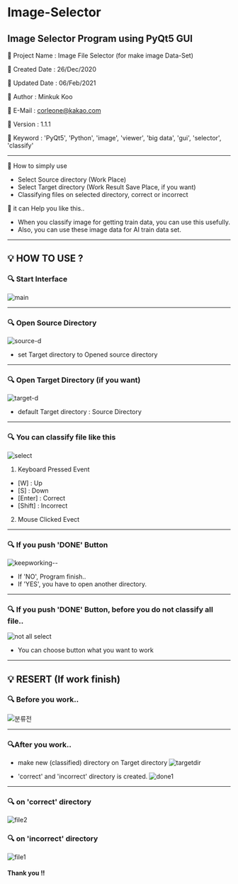 # Image-Selector
## Image Selector Program using PyQt5 GUI



📌 Project Name : Image File Selector (for make image Data-Set)

📌 Created Date : 26/Dec/2020

📌 Updated Date : 06/Feb/2021

📌 Author : Minkuk Koo

📌 E-Mail : corleone@kakao.com

📌 Version : 1.1.1

📌 Keyword : 'PyQt5', 'Python', 'image', 'viewer', 'big data', 'gui', 'selector', 'classify'

------------------------------------------------------------------------------

📢 How to simply use

  - Select Source directory (Work Place)<br>
  - Select Target directory (Work Result Save Place, if you want)
  - Classifying files on selected directory, correct or incorrect

📢 it can Help you like this..

  - When you classify image for getting train data, you can use this usefully.
  - Also, you can use these image data for AI train data set.
 
------------------------------------------------------------------------------


## 💡 HOW TO USE ?

### 🔍 Start Interface
![main](https://user-images.githubusercontent.com/25974226/107119394-9f495d80-68ca-11eb-9c95-a29e039b688b.JPG)

------------------------------------------------------------------------------

### 🔍 Open Source Directory
![source-d](https://user-images.githubusercontent.com/25974226/107153288-0987fe00-69b0-11eb-9b52-f9758d52a907.JPG)
- set Target directory to Opened source directory

------------------------------------------------------------------------------

### 🔍 Open Target Directory (if you want)
![target-d](https://user-images.githubusercontent.com/25974226/107153290-0ab92b00-69b0-11eb-990e-4ba0938de588.JPG)
- default Target directory : Source Directory

------------------------------------------------------------------------------

### 🔍 You can classify file like this
![select](https://user-images.githubusercontent.com/25974226/107119783-1ed82c00-68cd-11eb-96e9-8fbd75c37bff.JPG)

1. Keyboard Pressed Event
  - [W] : Up
  - [S] : Down
  - [Enter] : Correct
  - [Shift] : Incorrect
  
2. Mouse Clicked Evect

------------------------------------------------------------------------------

### 🔍 If you push 'DONE' Button
![keepworking--](https://user-images.githubusercontent.com/25974226/107119784-1ed82c00-68cd-11eb-9fb3-0452b639a331.JPG)

+ If 'NO', Program finish..
+ If 'YES', you have to open another directory.

------------------------------------------------------------------------------

### 🔍 If you push 'DONE' Button, before you do not classify all file..

![not all select](https://user-images.githubusercontent.com/25974226/107119778-1d0e6880-68cd-11eb-8034-f0e8b4560ef8.JPG)

+ You can choose button what you want to work

------------------------------------------------------------------------------

## 💡 RESERT (If work finish)

### 🔍 Before you work..
![분류전](https://user-images.githubusercontent.com/25974226/103170936-71b0d380-488b-11eb-9268-c16aba2374ec.JPG)

------------------------------------------------------------------------------

### 🔍After you work..
- make new (classified) directory on Target directory
![targetdir](https://user-images.githubusercontent.com/25974226/107119402-a5d7d500-68ca-11eb-9ca9-d33725105a2b.JPG)

+ 'correct' and 'incorrect' directory is created.
![done1](https://user-images.githubusercontent.com/25974226/103170920-62318a80-488b-11eb-9ecb-dcbcdb299ec7.JPG)

------------------------------------------------------------------------------

### 🔍 on 'correct' directory
![file2](https://user-images.githubusercontent.com/25974226/103170928-68c00200-488b-11eb-914c-cb15cac7b153.JPG)

### 🔍 on 'incorrect' directory
![file1](https://user-images.githubusercontent.com/25974226/103170927-68c00200-488b-11eb-8300-c77d3e3ee519.JPG)



#### Thank you !!



